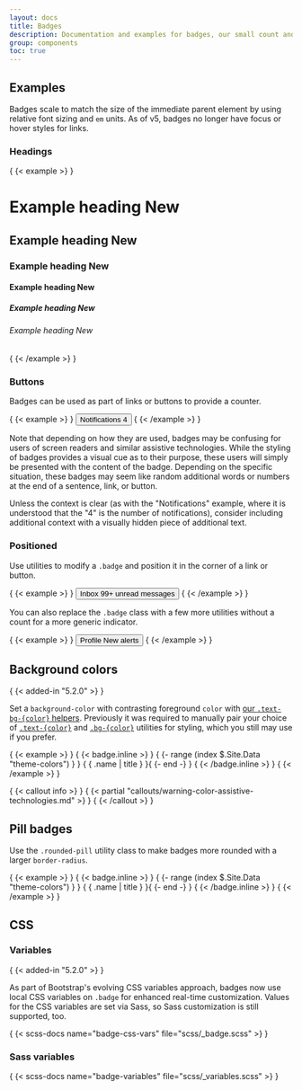 ```yaml
---
layout: docs
title: Badges
description: Documentation and examples for badges, our small count and labeling component.
group: components
toc: true
---
```


## Examples

Badges scale to match the size of the immediate parent element by using relative
font sizing and `em` units. As of v5, badges no longer have focus or hover
styles for links.

### Headings

{ {< example >} }
<h1>Example heading <span class="badge text-bg-secondary">New</span></h1>
<h2>Example heading <span class="badge text-bg-secondary">New</span></h2>
<h3>Example heading <span class="badge text-bg-secondary">New</span></h3>
<h4>Example heading <span class="badge text-bg-secondary">New</span></h4>
<h5>Example heading <span class="badge text-bg-secondary">New</span></h5>
<h6>Example heading <span class="badge text-bg-secondary">New</span></h6>
{ {< /example >} }

### Buttons

Badges can be used as part of links or buttons to provide a counter.

{ {< example >} }
<button type="button" class="btn btn-primary">
Notifications <span class="badge text-bg-secondary">4</span>
</button>
{ {< /example >} }

Note that depending on how they are used, badges may be confusing for users of
screen readers and similar assistive technologies. While the styling of badges
provides a visual cue as to their purpose, these users will simply be presented
with the content of the badge. Depending on the specific situation, these badges
may seem like random additional words or numbers at the end of a sentence, link,
or button.

Unless the context is clear (as with the "Notifications" example, where it is
understood that the "4" is the number of notifications), consider including
additional context with a visually hidden piece of additional text.

### Positioned

Use utilities to modify a `.badge` and position it in the corner of a link or
button.

{ {< example >} }
<button type="button" class="btn btn-primary position-relative">
Inbox
<span class="position-absolute top-0 start-100 translate-middle badge rounded-pill bg-danger">
99+
<span class="visually-hidden">unread messages</span>
</span>
</button>
{ {< /example >} }

You can also replace the `.badge` class with a few more utilities without a
count for a more generic indicator.

{ {< example >} }
<button type="button" class="btn btn-primary position-relative">
Profile
<span class="position-absolute top-0 start-100 translate-middle p-2 bg-danger border border-light rounded-circle">
<span class="visually-hidden">New alerts</span>
</span>
</button>
{ {< /example >} }

## Background colors

{ {< added-in "5.2.0" >} }

Set a `background-color` with contrasting foreground `color` with [our
`.text-bg-{color}` helpers](helpers/color-background.md).
Previously it was required to manually pair your choice of [`.text-{color}`](/utilities/colors.md) and [`.bg-{color}`](/utilities/background.md) utilities for styling, which you still may use if
you prefer.

{ {< example >} }
{ {< badge.inline >} }
{ {- range (index $.Site.Data "theme-colors") } }
<span class="badge text-bg-{ { .name } }">{ { .name | title } }</span>{ {- end -} }
{ {< /badge.inline >} }
{ {< /example >} }

{ {< callout info >} }
{ {< partial "callouts/warning-color-assistive-technologies.md" >} }
{ {< /callout >} }

## Pill badges

Use the `.rounded-pill` utility class to make badges more rounded with a larger
`border-radius`.

{ {< example >} }
{ {< badge.inline >} }
{ {- range (index $.Site.Data "theme-colors") } }
<span class="badge rounded-pill text-bg-{ { .name } }">{ { .name |
title } }</span>{ {- end -} }
{ {< /badge.inline >} }
{ {< /example >} }

## CSS

### Variables

{ {< added-in "5.2.0" >} }

As part of Bootstrap's evolving CSS variables approach, badges now use local CSS
variables on `.badge` for enhanced real-time customization. Values for the CSS
variables are set via Sass, so Sass customization is still supported, too.

{ {< scss-docs name="badge-css-vars" file="scss/_badge.scss" >} }

### Sass variables

{ {< scss-docs name="badge-variables" file="scss/_variables.scss" >} }
